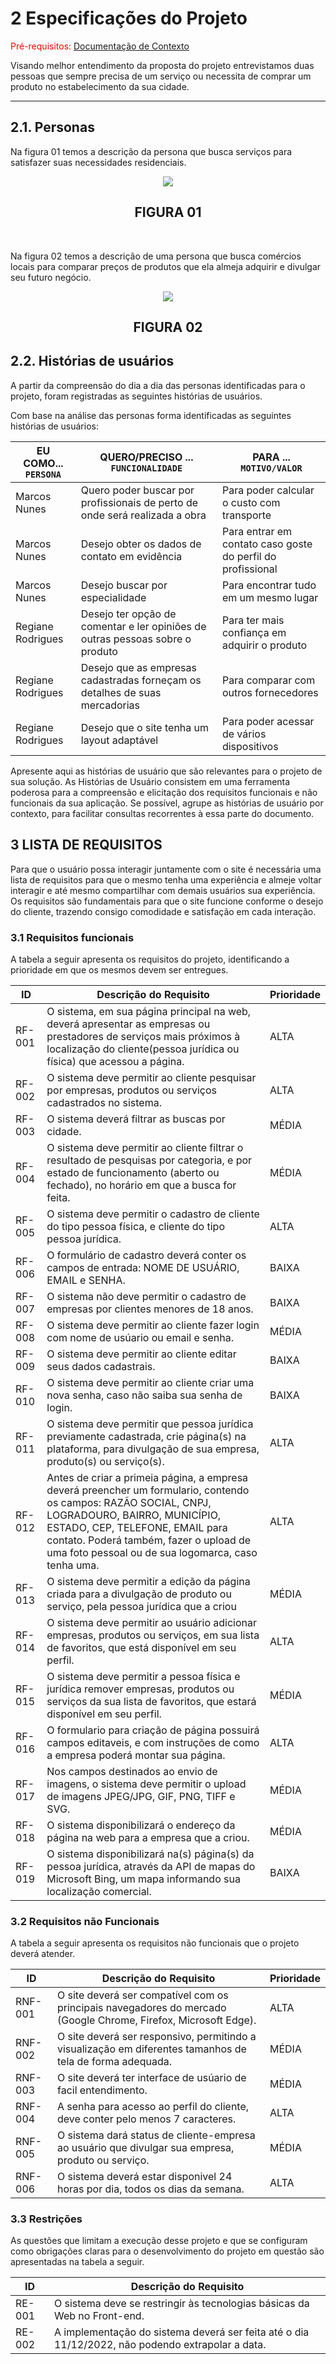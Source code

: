 # 2 Especificações do Projeto

<span style="color:red">Pré-requisitos: <a href="1-Documentação de Contexto.md"> Documentação de Contexto</a></span>

<p>Visando melhor entendimento da proposta do projeto entrevistamos duas pessoas que sempre precisa de um serviço ou necessita de comprar um produto no estabelecimento da sua cidade.</p>

<hr/>

## 2.1. Personas

<p>
Na figura 01 temos a descrição da persona que busca serviços para satisfazer suas necessidades residenciais. 
</p>

<p align="center">
<img src="img/Personas/Marcos-Nunes.PNG" >
</p>

<h2 align="center"> FIGURA 01</h2>
<br/>

<p>Na figura 02 temos a descrição de uma persona que busca comércios locais para comparar preços de produtos que ela almeja adquirir e divulgar seu futuro negócio.</p>
<p align="center">
<img src="img/Personas/Regiane-Rodrigues.PNG">
</p>

<h2 align="center"> FIGURA 02</h2>

## 2.2. Histórias de usuários

<p>A partir da compreensão do dia a dia das personas identificadas para o projeto, foram registradas as seguintes histórias de usuários.</p>

<p>
Com base na análise das personas forma identificadas as seguintes histórias de usuários:
</p>

| EU COMO... `PERSONA` | QUERO/PRECISO ... `FUNCIONALIDADE`                                            | PARA ... `MOTIVO/VALOR`                                     |
| -------------------- | ----------------------------------------------------------------------------- | ----------------------------------------------------------- |
| Marcos Nunes         | Quero poder buscar por profissionais de perto de onde será realizada a obra   | Para poder calcular o custo com transporte                  |
| Marcos Nunes         | Desejo obter os dados de contato em evidência                                 | Para entrar em contato caso goste do perfil do profissional |
| Marcos Nunes         | Desejo buscar por especialidade                                               | Para encontrar tudo em um mesmo lugar                       |
| Regiane Rodrigues    | Desejo ter opção de comentar e ler opiniões de outras pessoas sobre o produto | Para ter mais confiança em adquirir o produto               |
| Regiane Rodrigues    | Desejo que as empresas cadastradas forneçam os detalhes de suas mercadorias   | Para comparar com outros fornecedores                       |
| Regiane Rodrigues    | Desejo que o site tenha um layout adaptável                                   | Para poder acessar de vários dispositivos                   |

<p>
Apresente aqui as histórias de usuário que são relevantes para o projeto de sua solução. As Histórias de Usuário consistem em uma ferramenta poderosa para a compreensão e elicitação dos requisitos funcionais e não funcionais da sua aplicação. Se possível, agrupe as histórias de usuário por contexto, para facilitar consultas recorrentes à essa parte do documento.
</p>

## 3 LISTA DE REQUISITOS

<p>
Para que o usuário possa interagir juntamente com o site é necessária uma lista de requisitos para que o mesmo tenha uma experiência e almeje voltar interagir e até mesmo compartilhar com demais usuários sua experiência. Os requisitos são fundamentais para que o site funcione conforme o desejo do cliente, trazendo consigo comodidade e satisfação em cada interação.
</p>

### 3.1 Requisitos funcionais

<p>
A tabela a seguir apresenta os requisitos do projeto, identificando a prioridade em que os mesmos devem ser entregues.
</p>

| ID     | Descrição do Requisito                                                                                                                                                     | Prioridade |
| ------ | -------------------------------------------------------------------------------------------------------------------------------------------------------------------------- | ---------- |
| RF-001 | O sistema, em sua página principal na web, deverá apresentar as empresas ou prestadores de serviços mais próximos à localização do cliente(pessoa jurídica ou física) que acessou a página.           | ALTA       |
| RF-002 | O sistema deve permitir ao cliente pesquisar por empresas, produtos ou serviços cadastrados no sistema.                                                                    | ALTA       |
| RF-003 | O sistema deverá filtrar as buscas por cidade.                                                                                                                              | MÉDIA      |
| RF-004 | O sistema deve permitir ao cliente filtrar o resultado de pesquisas por categoria, e por estado de funcionamento (aberto ou fechado), no horário em que a busca for feita. | MÉDIA      |
| RF-005 | O sistema deve permitir o cadastro de cliente do tipo pessoa física, e cliente do tipo pessoa jurídica.                                                                                                                         | ALTA       |
|  RF-006 | O formulário de cadastro deverá conter os campos de entrada: NOME DE USUÁRIO, EMAIL e SENHA.                                                               | BAIXA       |
|  RF-007| O sistema não deve permitir o cadastro de empresas por clientes menores de 18 anos. | BAIXA       |
| RF-008 | O sistema deve permitir ao cliente fazer login com nome de usúario ou email e senha.                                                                                                                            | MÉDIA       |
| RF-009 | O sistema deve permitir ao cliente editar seus dados cadastrais.                                                                                                           | BAIXA       |
| RF-010 | O sistema deve permitir ao cliente criar uma nova senha, caso não saiba sua senha de login.                                                                                | BAIXA      |
| RF-011 | O sistema deve permitir que pessoa jurídica previamente cadastrada, crie página(s) na plataforma, para divulgação de sua empresa, produto(s) ou serviço(s).                              | ALTA       |
| RF-012 | Antes de criar a primeia página, a empresa deverá preencher um formulario, contendo os campos: RAZÃO SOCIAL, CNPJ, LOGRADOURO, BAIRRO, MUNICÍPIO, ESTADO, CEP, TELEFONE, EMAIL para contato. Poderá também, fazer o upload de uma foto pessoal ou de sua logomarca, caso tenha uma.| ALTA       |
| RF-013 | O sistema deve permitir a edição da página criada para a divulgação de produto ou serviço, pela pessoa jurídica que a criou                                                | MÉDIA      |
| RF-014 | O sistema deve permitir ao usuário adicionar empresas, produtos ou serviços, em sua lista de favoritos, que está disponível em seu perfil.                                 | ALTA       |
| RF-015 | O sistema deve permitir a pessoa física e jurídica remover empresas, produtos ou serviços da sua lista de favoritos, que estará disponível em seu perfil.                                    | MÉDIA      |
| RF-016 | O formulario para criação de página possuirá campos editaveis, e com instruções de como a empresa poderá montar sua página.   | ALTA      | 
| RF-017 | Nos campos destinados ao envio de imagens, o sistema deve permitir o upload de imagens JPEG/JPG, GIF, PNG, TIFF e SVG.                                                                                                | MÉDIA      |
| RF-018 | O sistema disponibilizará o endereço da página na web para a empresa que a criou.                                                                                                      | MÉDIA      |
| RF-019 | O sistema disponibilizará na(s) página(s) da pessoa jurídica, através da API de mapas do Microsoft Bing, um mapa informando sua localização comercial.                             | BAIXA      |

### 3.2 Requisitos não Funcionais

<p>
A tabela a seguir apresenta os requisitos não funcionais que o projeto deverá atender.
</p>

| ID      | Descrição do Requisito                                                                                                                                                                                                                                                                                 | Prioridade |
| ------- | ------------------------------------------------------------------------------------------------------------------------------------------------------------------------------------------------------------------------------------------------------------------------------------------------------ | ---------- |
| RNF-001 | O site deverá ser compatível com os principais navegadores do mercado (Google Chrome, Firefox, Microsoft Edge).                                                                                                                                                                                          | ALTA       |
| RNF-002 | O site deverá ser responsivo, permitindo a visualização em diferentes tamanhos de tela de forma adequada.                                                                                                                                                                                                                | MÉDIA       |
| RNF-003 | O site deverá ter interface de usúario de facil entendimento.                                                                                                                                                                                         | MÉDIA       |
| RNF-004 | A senha para acesso ao perfil do cliente, deve conter pelo menos 7 caracteres.                                                                                                                                                                                          | ALTA       |
| RNF-005 | O sistema dará status de cliente-empresa ao usuário que divulgar sua empresa, produto ou serviço.                                                                                                                                                                                                      | MÉDIA       |
| RNF-006 | O sistema deverá estar disponivel 24 horas por dia, todos os dias da semana.                                                                                                                                                                                                      | ALTA       |

### 3.3 Restrições

<p>
As questões que limitam a execução desse projeto e que se configuram como obrigações claras para o desenvolvimento do projeto em questão são apresentadas na tabela a seguir.
</p>

| ID      | Descrição do Requisito                                                                                        |
| ------- | ------------------------------------------------------------------------------------------------------------- |
| RE-001 |O sistema deve se restringir às tecnologias básicas da Web no Front-end.                                        |
| RE-002 | A implementação do sistema deverá ser feita até o dia 11/12/2022, não podendo extrapolar a data.              |
